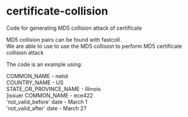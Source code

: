 # certificate-collision
Code for generating MD5 collision attack of certificate <br />

MD5 collision pairs can be found with fastcoll <br />
We are able to use to use the MD5 collision to perform MD5 certificate collision attack <br />

The code is an example using: <br />

COMMON_NAME - netid <br />
COUNTRY_NAME - US <br />
STATE_OR_PROVINCE_NAME - Illinois<br />
]issuer COMMON_NAME - ece422<br />
'not_valid_before' date - March 1<br />
'not_valid_after'  date - March 27<br />
